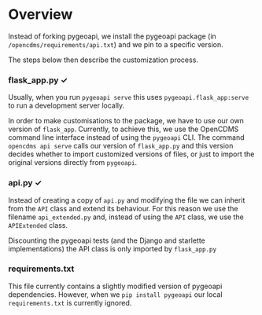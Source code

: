 # Overview

Instead of forking pygeoapi, we install the pygeoapi package (in
`/opencdms/requirements/api.txt`) and we pin to a specific version.

The steps below then describe the customization process.

### flask_app.py ✓

Usually, when you run `pygeoapi serve` this uses `pygeoapi.flask_app:serve`
to run a development server locally.

In order to make customisations to the package, we have to use our own version
of `flask_app`. Currently, to achieve this, we use the OpenCDMS command line
interface instead of using the `pygeoapi` CLI. The command `opencdms api serve`
calls our version of `flask_app.py` and this version decides whether to import
customized versions of files, or just to import the original versions directly
from `pygeoapi`.

### api.py ✓

Instead of creating a copy of `api.py` and modifying the file we can inherit
from the `API` class and extend its behaviour. For this reason we use the
filename `api_extended.py` and, instead of using the `API` class, we use the
`APIExtended` class.

Discounting the pygeoapi tests (and the Django and starlette implementations)
the API class is only imported by `flask_app.py`

### requirements.txt

This file currently contains a slightly modified version of pygeoapi
dependencies. However, when we `pip install pygeoapi` our local
`requirements.txt` is currently ignored.

